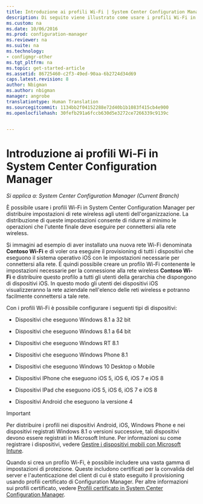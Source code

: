 ```yaml
---
title: Introduzione ai profili Wi-Fi | System Center Configuration Manager
description: Di seguito viene illustrato come usare i profili Wi-Fi in System Center Configuration Manager per distribuire impostazioni di rete wireless agli utenti dell'organizzazione.
ms.custom: na
ms.date: 10/06/2016
ms.prod: configuration-manager
ms.reviewer: na
ms.suite: na
ms.technology:
- configmgr-other
ms.tgt_pltfrm: na
ms.topic: get-started-article
ms.assetid: 86725460-c2f3-49ed-90aa-6b2724d34d69
caps.latest.revision: 8
author: Nbigman
ms.author: nbigman
manager: angrobe
translationtype: Human Translation
ms.sourcegitcommit: 1134bb2f04152288e72d40b1b1083f415cb4e900
ms.openlocfilehash: 30fefb291a6fccb630d5e3272ce7266339c9139c


---
```

# <a name="introduction-to-wi-fi-profiles-in-system-center-configuration-manager"></a>Introduzione ai profili Wi-Fi in System Center Configuration Manager

*Si applica a: System Center Configuration Manager (Current Branch)*

È possibile usare i profili Wi-Fi in System Center Configuration Manager per distribuire impostazioni di rete wireless agli utenti dell'organizzazione. La distribuzione di queste impostazioni consente di ridurre al minimo le operazioni che l'utente finale deve eseguire per connettersi alla rete wireless.  

 Si immagini ad esempio di aver installato una nuova rete Wi-Fi denominata **Contoso Wi-Fi** e di voler ora eseguire il provisioning di tutti i dispositivi che eseguono il sistema operativo iOS con le impostazioni necessarie per connettersi alla rete. È quindi possibile creare un profilo Wi-Fi contenente le impostazioni necessarie per la connessione alla rete wireless **Contoso Wi-Fi** e distribuire questo profilo a tutti gli utenti della gerarchia che dispongono di dispositivi iOS. In questo modo gli utenti dei dispositivi iOS visualizzeranno la rete aziendale nell'elenco delle reti wireless e potranno facilmente connettersi a tale rete.  

 Con i profili Wi-Fi è possibile configurare i seguenti tipi di dispositivi:  

-   Dispositivi che eseguono Windows 8.1 a 32 bit  

-   Dispositivi che eseguono Windows 8.1 a 64 bit  

-   Dispositivi che eseguono Windows RT 8.1  

-   Dispositivi che eseguono Windows Phone 8.1  

-   Dispositivi che eseguono Windows 10 Desktop o Mobile  

-   Dispositivi IPhone che eseguono iOS 5, iOS 6, iOS 7 e iOS 8  

-   Dispositivi IPad che eseguono iOS 5, iOS 6, iOS 7 e iOS 8  

-   Dispositivi Android che eseguono la versione 4  

> [!IMPORTANT]  
>  Per distribuire i profili nei dispositivi Android, iOS, Windows Phone e nei dispositivi registrati Windows 8.1 o versioni successive, tali dispositivi devono essere registrati in Microsoft Intune. Per informazioni su come registrare i dispositivi, vedere [Gestire i dispositivi mobili con Microsoft Intune](https://technet.microsoft.com/library/dn646962.aspx).  

 Quando si crea un profilo Wi-Fi, è possibile includere una vasta gamma di impostazioni di protezione. Queste includono certificati per la convalida del server e l'autenticazione del client di cui è stato eseguito il provisioning usando profili certificato di Configuration Manager. Per altre informazioni sui profili certificato, vedere [Profili certificato in System Center Configuration Manager](introduction-to-certificate-profiles.md).  



<!--HONumber=Nov16_HO1-->


